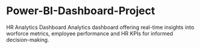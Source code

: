 # Power-BI-Dashboard-Project
HR Analytics Dashboard
               Analytics dashboard offering real-time insights into worforce metrics, employee performance and HR KPIs for informed decision-making.
